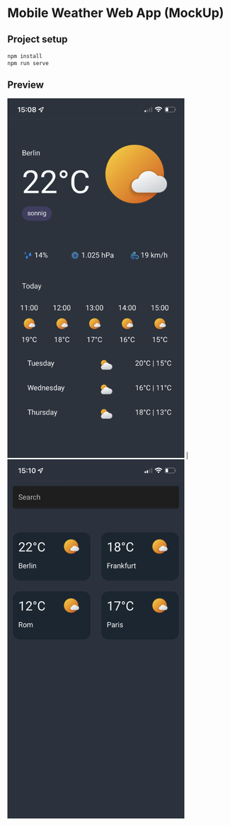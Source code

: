 # Mobile Weather Web App (MockUp)

## Project setup
```
npm install
npm run serve
```

## Preview

<img src="https://github.com/robineco/mobile-weather-app/blob/master/preview/city.jpeg" alt="drawing" width="400"/> | <img src="https://github.com/robineco/mobile-weather-app/blob/master/preview/home.PNG" alt="drawing" width="400"/>
